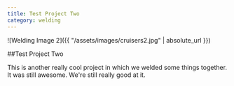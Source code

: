 ```yaml
---
title: Test Project Two
category: welding
---
```


![Welding Image 2]({{ "/assets/images/cruisers2.jpg" | absolute_url }})

##Test Project Two

This is another really cool project in which we welded some things together. It was still awesome. We're still really good at it.